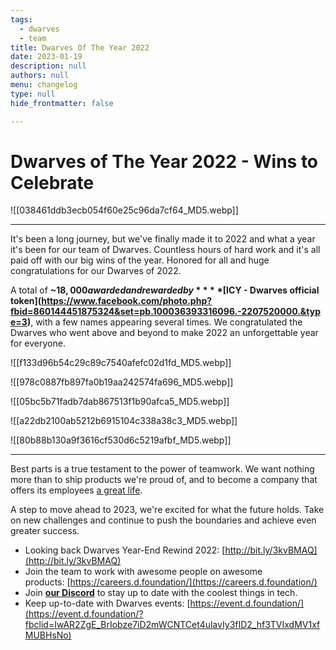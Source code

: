 ```yaml
---
tags: 
  - dwarves
  - team
title: Dwarves Of The Year 2022
date: 2023-01-19
description: null
authors: null
menu: changelog
type: null
hide_frontmatter: false

---
```

# Dwarves of The Year 2022 - Wins to Celebrate 
![[038461ddb3ecb054f60e25c96da7cf64_MD5.webp]]

---

It's been a long journey, but we've finally made it to 2022 and what a year it's been for our team of Dwarves. Countless hours of hard work and it's all paid off with our big wins of the year. Honored for all and huge congratulations for our Dwarves of 2022. 

A total of **~$18,000 awarded and rewarded by ****[$ICY - Dwarves official token](https://www.facebook.com/photo.php?fbid=860144451875324&set=pb.100036393316096.-2207520000.&type=3)**, with a few names appearing several times. We congratulated the Dwarves who went above and beyond to make 2022 an unforgettable year for everyone.

![[f133d96b54c29c89c7540afefc02d1fd_MD5.webp]]

![[978c0887fb897fa0b19aa242574fa696_MD5.webp]]

![[05bc5b71fadb7dab867513f1b90afca5_MD5.webp]]

![[a22db2100ab5212b6915104c338a38c3_MD5.webp]]

![[80b88b130a9f3616cf530d6c5219afbf_MD5.webp]]

---

Best parts is a true testament to the power of teamwork. We want nothing more than to ship products we're proud of, and to become a company that offers its employees [a great life](/e81775f35519409c8f274107b7ac8f9b). 

A step to move ahead to 2023, we're excited for what the future holds. Take on new challenges and continue to push the boundaries and achieve even greater success.

- Looking back Dwarves Year-End Rewind 2022: [http://bit.ly/3kvBMAQ](http://bit.ly/3kvBMAQ)
- Join the team to work with awesome people on awesome products: [https://careers.d.foundation/](https://careers.d.foundation/)
- Join **[our Discord](https://discord.gg/dwarvesv)** to stay up to date with the coolest things in tech.
- Keep up-to-date with Dwarves events: [https://event.d.foundation/](https://event.d.foundation/?fbclid=IwAR2ZgE_BrIobze7iD2mWCNTCet4ulavIy3fID2_hf3TVIxdMV1xfMUBHsNo)
